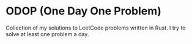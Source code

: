 # ODOP (One Day One Problem)

Collection of my solutions to LeetCode problems written in Rust. I try to solve at least one problem a day.